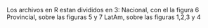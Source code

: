 Los archivos en R estan divididos en 3:
Nacional, con el la figura 6
Provincial, sobre las figuras 5 y 7
LatAm, sobre las figuras 1,2,3 y 4
